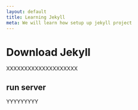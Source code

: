 ```yaml
---
layout: default
title: Learning Jekyll
meta: We will learn how setup up jekyll project
---
```



# Download Jekyll

XXXXXXXXXXXXXXXXXXXX

## run server

YYYYYYYYY